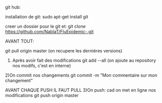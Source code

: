 git hub: 

installation de git:
sudo apt-get install git


creer un dossier pour le git et:
git clone https://github.com/NablaT/FluEpidemic-.git



AVANT TOUT:

git pull origin master
(on recupere les derniéres versions)


1) Après avoir fait des modifications
git add --all (on ajoute au repository nos modifs, c'est en interne)

2)On commit nos changements
git commit -m "Mon commentaire sur mon changement"

AVANT CHAQUE PUSH IL FAUT PULL
3)On push: cad on met en ligne nos modifications
git push origin master
